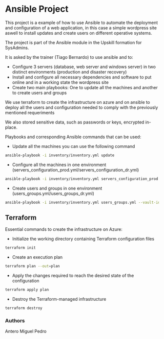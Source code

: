 # Ansible Project

This project is a example of how to use Ansible to automate the deployment and configuration of a web application, in this case a simple wordpress site aswell to install updates and create users on different operative systems. 

The project is part of the Ansible module in the Upskill formation for SysAdmins.

It is asked by the trainer (Tiago Bernardo) to use ansible and to: 

- Configure 3 servers (database, web server and windows server) in two distinct environments (production and disaster recovery)
- Install and configure all necessary dependencies and software to put online and in a working state the wordpress site
- Create two main playbooks: One to update all the machines and another to create users and groups

We use terraform to create the infrastructure on azure and on ansible to deploy all the users and configuration needed to comply with the previously mentioned requeriments

We also  stored sensitive data, such as passwords or keys, encrypted in-place.

Playbooks and corresponding Ansible commands that can be used:

- Update all the machines you can use the following command

```bash
ansible-playbook -i inventory/inventory.yml update
```

- Configure all the machines in one environment (servers_configuration_prod.yml/servers_configuration_dr.yml)

```bash
ansible-playbook -i inventory/inventory.yml servers_configuration_prod.yml --vault-id @prompt #password: 123
```

- Create users and groups in one environment (users_groups.yml/users_groups_dr.yml)

```bash
ansible-playbook -i inventory/inventory.yml users_groups.yml --vault-id @prompt #password:123

```


## Terraform

Essential commands to create the infrastructure on Azure:

- Initialize the working directory containing Terraform configuration files

```bash
terraform init
```

- Create an execution plan

```bash
terraform plan --out=plan
```

- Apply the changes required to reach the desired state of the configuration

```bash
terraform apply plan
```

- Destroy the Terraform-managed infrastructure

```bash
terraform destroy
```

### Authors
Antero
Miguel
Pedro

